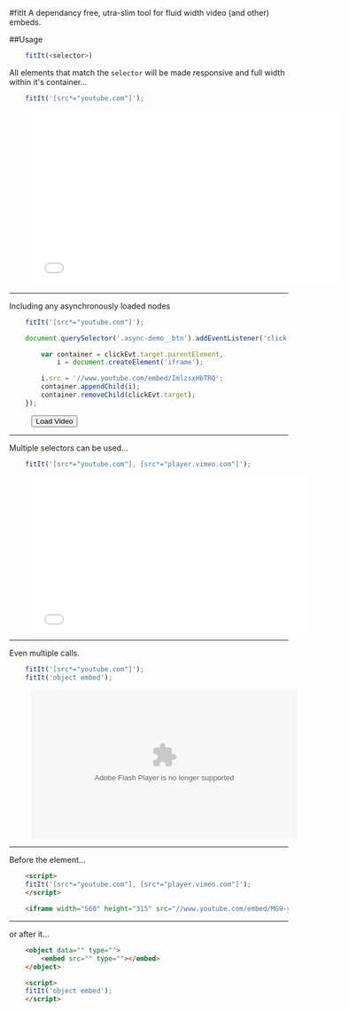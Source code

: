#fitIt
A dependancy free, utra-slim tool for fluid width video (and other) embeds.


##Usage

```javascript
    fitIt(<selector>)
```

All elements that match the `selector` will be made responsive and full width within it's container...

```javascript    
    fitIt('[src*="youtube.com"]');
```

<figure class="async-demo demo">
<iframe width="560" height="315" src="//www.youtube.com/embed/MG9-y2t2ZLI" frameborder="0" allowfullscreen></iframe>
</figure>

___


Including any asynchronously loaded nodes

```javascript
    fitIt('[src*="youtube.com"]');

    document.querySelector('.async-demo__btn').addEventListener('click', function (clickEvt) {

        var container = clickEvt.target.parentElement,
            i = document.createElement('iframe');

        i.src = '//www.youtube.com/embed/ImlzsxHbTRQ';
        container.appendChild(i);
        container.removeChild(clickEvt.target);
    });
```

<figure class="async-demo demo">
<button class="async-demo__btn">Load Video</button>
</figure>

___


Multiple selectors can be used...

```javascript
    fitIt('[src*="youtube.com"], [src*="player.vimeo.com"]');
```

<figure class="async-demo demo">
<iframe src="//player.vimeo.com/video/1084537" width="500" height="281" frameborder="0" webkitallowfullscreen mozallowfullscreen allowfullscreen></iframe>
</figure>

___


Even multiple calls.

```javascript
    fitIt('[src*="youtube.com"]');
    fitIt('object embed');
```

<figure class="async-demo demo">
<object id="flashObj" width="480" height="270" classid="clsid:D27CDB6E-AE6D-11cf-96B8-444553540000" codebase="http://download.macromedia.com/pub/shockwave/cabs/flash/swflash.cab#version=9,0,47,0"><param name="movie" value="http://c.brightcove.com/services/viewer/federated_f9?isVid=1&isUI=1" /><param name="bgcolor" value="#FFFFFF" /><param name="flashVars" value="videoId=3867093869001&linkBaseURL=https%3A%2F%2Fwww.lds.org%2Fmedia-library%2Fvideo%2F2014-10-003-fashion-faith%3Fcategory%3Dsocial-media-sharable-videos%26lang%3Deng&playerID=710849472001&playerKey=AQ~~,AAAApYNoccE~,xDmRWfqDlPhbhwoOkZ1F_TSoe20nAtRQ&domain=embed&dynamicStreaming=true" /><param name="base" value="http://admin.brightcove.com" /><param name="seamlesstabbing" value="false" /><param name="allowFullScreen" value="true" /><param name="swLiveConnect" value="true" /><param name="allowScriptAccess" value="always" /><embed src="http://c.brightcove.com/services/viewer/federated_f9?isVid=1&isUI=1" bgcolor="#FFFFFF" flashVars="videoId=3867093869001&linkBaseURL=https%3A%2F%2Fwww.lds.org%2Fmedia-library%2Fvideo%2F2014-10-003-fashion-faith%3Fcategory%3Dsocial-media-sharable-videos%26lang%3Deng&playerID=710849472001&playerKey=AQ~~,AAAApYNoccE~,xDmRWfqDlPhbhwoOkZ1F_TSoe20nAtRQ&domain=embed&dynamicStreaming=true" base="http://admin.brightcove.com" name="flashObj" width="480" height="270" seamlesstabbing="false" type="application/x-shockwave-flash" allowFullScreen="true" allowScriptAccess="always" swLiveConnect="true" pluginspage="http://www.macromedia.com/shockwave/download/index.cgi?P1_Prod_Version=ShockwaveFlash"></embed></object>
</figure>

___


Before the element...

```html
    <script>
    fitIt('[src*="youtube.com"], [src*="player.vimeo.com"]');
    </script>

    <iframe width="560" height="315" src="//www.youtube.com/embed/MG9-y2t2ZLI" frameborder="0" allowfullscreen></iframe>
```

___


or after it...

```html
    <object data="" type="">
        <embed src="" type=""></embed>
    </object>

    <script>
    fitIt('object embed');
    </script>
```
